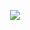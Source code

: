 <p align="center">
<img src="https://github.com/scray/scray/blob/project/edge/projects/edge/.images/jetsonNano2.jpg">
</p>